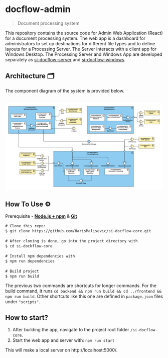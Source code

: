 # docflow-admin
> Document processing system

This repository contains the source code for Admin Web Application (React) for a document processing system. The web app is a dashboard for administrators to set up destinations for different file types and to define layouts for a Processing Server. The Server interacts with a client app for Windows Desktop. The Processing Server and Windows App are developed separately as [si-docflow-server](https://github.com/kanitakadusic/si-docflow-server) and [si-docflow-windows](https://github.com/kanitakadusic/si-docflow-windows).

## Architecture 🗂️

The component diagram of the system is provided below.<br><br>

![System architecture](documentation/systemArchitecture.jpg)


## How To Use ⚙️

Prerequisite - [**Node.js + npm**](https://nodejs.org/en) & [**Git**](https://git-scm.com/)

```
# Clone this repo:
$ git clone https://github.com/HarisMalisevic/si-docflow-core.git

# After cloning is done, go into the project directory with
$ cd si-dockflow-core

# Install npm dependencies with
$ npm run dependencies

# Build project
$ npm run build
```

The previous two commands are shortcuts for longer commands.
For the build command, it runs ```cd backend && npm run build && cd ../frontend && npm run build```.
Other shortcuts like this one are defined in ```package.json``` files under ```"scripts"```.

## How to start?

1. After building the app, navigate to the project root folder ```/si-docflow-core```.
2. Start the web app and server with: ```npm run start```

This will make a local server on http://localhost:5000/.
